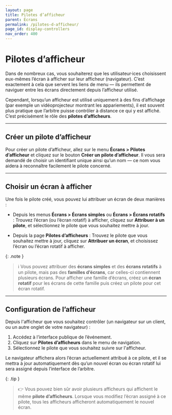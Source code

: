 ```yaml
---
layout: page
title: Pilotes d’afficheur
parent: Écrans
permalink: /pilotes-d-afficheur/
page_id: display-controllers
nav_order: 400
---
```


# Pilotes d’afficheur

Dans de nombreux cas, vous souhaiterez que les utilisateur·ices choisissent eux-mêmes l’écran à afficher sur leur afficheur (navigateur).
C’est exactement à cela que servent les liens de menu — ils permettent de naviguer entre les écrans directement depuis l’afficheur utilisé.

Cependant, lorsqu’un afficheur est utilisé uniquement à des fins d’affichage (par exemple un vidéoprojecteur montrant les appariements), il est souvent plus pratique que l’arbitre puisse contrôler à distance ce qui y est affiché.
C’est précisément le rôle des **pilotes d’afficheurs**.

---

## Créer un pilote d’afficheur

Pour créer un pilote d’afficheur, allez sur le menu **Écrans > Pilotes d’afficheur** et cliquez sur le bouton **Créer un pilote d’afficheur**.
Il vous sera demandé de choisir un identifiant unique ainsi qu’un nom — ce nom vous aidera à reconnaître facilement le pilote concerné.

---

## Choisir un écran à afficher

Une fois le pilote créé, vous pouvez lui attribuer un écran de deux manières :

- Depuis les menus **Écrans > Écrans simples** ou **Écrans > Écrans rotatifs** :
  Trouvez l’écran (ou l’écran rotatif) à afficher, cliquez sur **Attribuer à un pilote**, et sélectionnez le pilote que vous souhaitez mettre à jour.

- Depuis la page **Pilotes d’afficheurs** :
  Trouvez le pilote que vous souhaitez mettre à jour, cliquez sur **Attribuer un écran**, et choisissez l’écran ou l’écran rotatif à afficher.

{: .note }
> :information_source: Vous pouvez attribuer des **écrans simples** et des **écrans rotatifs** à un pilote, mais pas des **familles d’écrans**, car celles-ci contiennent plusieurs écrans.
> Pour afficher une famille d’écrans, créez un **écran rotatif** pour les écrans de cette famille puis créez un pilote pour cet écran rotatif.

---

## Configuration de l’afficheur

Depuis l'afficheur que vous souhaitez contrôler (un navigateur sur un client, ou un autre onglet de votre navigateur) :

1. Accédez à l’interface publique de l’événement.
2. Cliquez sur **Pilotes d’afficheurs** dans le menu de navigation.
3. Sélectionnez le pilote que vous souhaitez suivre sur l'afficheur.

Le navigateur affichera alors l’écran actuellement attribué à ce pilote, et il se mettra à jour automatiquement dès qu’un nouvel écran ou écran rotatif lui sera assigné depuis l’interface de l’arbitre.

{: .tip }
> :point_right: Vous pouvez bien sûr avoir plusieurs afficheurs qui affichent le même **pilote d’afficheurs**.
> Lorsque vous modifiez l’écran assigné à ce pilote, tous les afficheurs afficheront automatiquement le nouvel écran.
